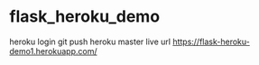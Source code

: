 # flask_heroku_demo
heroku login
git push heroku master
live url https://flask-heroku-demo1.herokuapp.com/
